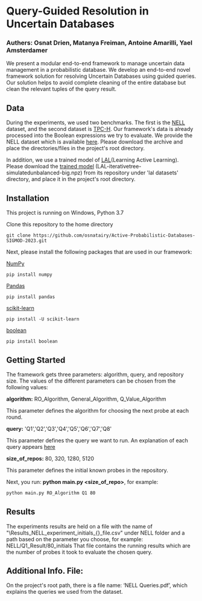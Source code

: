 # Query-Guided Resolution in Uncertain Databases
### Authers: Osnat Drien, Matanya Freiman, Antoine Amarilli, Yael Amsterdamer

We present a modular end-to-end framework to manage uncertain data management in a probabilistic database. We develop an end-to-end novel framework solution for resolving Uncertain Databases using guided queries. Our solution helps to avoid complete cleaning of the entire database but clean the relevant tuples of the query result. 

## Data

During the experiments, we used two benchmarks. The first is the [NELL](https://dl.acm.org/doi/10.1145/3191513) dataset, and the second dataset is [TPC-H](http://www.tpc.org/tpch/).
Our framework's data is already processed into the Boolean expressions we try to evaluate. We provide the NELL dataset which is available [here](https://drive.google.com/drive/folders/1deY_M52Vj45qr0Zudzhc0FsOTwxZjqOs?usp=sharing). Please download the archive and place the directories/files in the project's root directory.

In addition, we use a trained model of [LAL](https://proceedings.neurips.cc/paper/2017/file/8ca8da41fe1ebc8d3ca31dc14f5fc56c-Paper.pdf)(Learning Active Learning). Please download the [trained model](https://github.com/ksenia-konyushkova/LAL/blob/master/lal%20datasets/LAL-iterativetree-simulatedunbalanced-big.npz) (LAL-iterativetree-simulatedunbalanced-big.npz) from its repository under 'lal datasets' directory, and place it in the project's root directory.

## Installation

This project is running on Windows, Python 3.7

Clone this repository to the home directory
```shell
git clone https://github.com/osnatairy/Active-Probabilistic-Databases-SIGMOD-2023.git
```
Next, please install the following packages that are used in our framework:

[NumPy](https://numpy.org/install/)
```shell
pip install numpy
```
[Pandas](https://pandas.pydata.org/docs/getting_started/install.html)
```shell
pip install pandas
```
[scikit-learn](https://scikit-learn.org/stable/install.html)
```shell
pip install -U scikit-learn
```
[boolean](https://pypi.org/project/boolean/)
```shell
pip install boolean
```

## Getting Started
The framework gets three parameters: algorithm, query, and repository size. The values of the different parameters can be chosen from the following values:

**algorithm:** RO_Algorithm, General_Algorithm, Q_Value_Algorithm 

This parameter defines the algorithm for choosing the next probe at each round.

**query:** 'Q1','Q2','Q3','Q4','Q5','Q6','Q7','Q8' 

This parameter defines the query we want to run. An explanation of each query appears [here](https://github.com/osnatairy/Active-Probabilistic-Databases-SIGMOD-2023/blob/main/NELL%20Queries.pdf) 

**size_of_repos:** 80, 320, 1280, 5120 

This parameter defines the initial known probes in the repository.

Next, you run: **python main.py <algorithm> <query> <size_of_repo>**, for example:

```bash
python main.py RO_Algorithm Q1 80
```

## Results
The experiments results are held on a file with the name of "\Results_NELL_experiment_initials_{}_file.csv" under NELL folder and a path based on the parameter you choose, for example: NELL/Q1_Result/80_initials
That file contains the running results which are the number of probes it took to evaluate the chosen query.


## Additional Info. File:
On the project's root path, there is a file name: ‘NELL Queries.pdf’, which explains the queries we used from the dataset.
